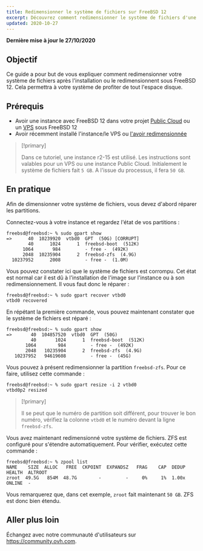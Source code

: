 ```yaml
---
title: Redimensionner le système de fichiers sur FreeBSD 12
excerpt: Découvrez comment redimensionner le système de fichiers d'une instance Public Cloud ou d'un VPS sous FreeBSD 12
updated: 2020-10-27
---
```


**Dernière mise à jour le 27/10/2020**

## Objectif

Ce guide a pour but de vous expliquer comment redimensionner votre système de fichiers après l'installation ou le redimensionnent sous FreeBSD 12. Cela permettra à votre système de profiter de tout l'espace disque.

## Prérequis

 * Avoir une instance avec FreeBSD 12 dans votre projet [Public Cloud](https://www.ovhcloud.com/fr/public-cloud/) ou un [VPS](https://www.ovhcloud.com/fr/vps/) sous FreeBSD 12
 * Avoir récemment installé l'instance/le VPS ou [l'avoir redimensionnée](/pages/platform/public-cloud/resize_of_an_instance)

> [!primary]
>
> Dans ce tutoriel, une instance r2-15 est utilisé. Les instructions sont valables pour un VPS ou une instance Public Cloud. Initialement le système de fichiers fait `5 GB`. A l'issue du processus, il fera `50 GB`.
>

## En pratique

Afin de dimensionner votre système de fichiers, vous devez d'abord réparer les partitions.

Connectez-vous à votre instance et regardez l'état de vos partitions :

```
freebsd@freebsd:~ % sudo gpart show
=>      40  10239920  vtbd0  GPT  (50G) [CORRUPT]
        40      1024      1  freebsd-boot  (512K)
      1064       984         - free -  (492K)
      2048  10235904      2  freebsd-zfs  (4.9G)
  10237952      2008         - free -  (1.0M)
```

Vous pouvez constater ici que le système de fichiers est corrompu. Cet état est normal car il est dû à l'installation de l'image sur l'instance ou à son redimensionnement. Il vous faut donc le réparer :

```
freebsd@freebsd:~ % sudo gpart recover vtbd0
vtbd0 recovered
```

En répétant la première commande, vous pouvez maintenant constater que le système de fichiers est réparé :

```
freebsd@freebsd:~ % sudo gpart show
=>       40  104857520  vtbd0  GPT  (50G)
         40       1024      1  freebsd-boot  (512K)
       1064        984         - free -  (492K)
       2048   10235904      2  freebsd-zfs  (4.9G)
   10237952   94619608         - free -  (45G)
```

Vous pouvez à présent redimensionner la partition `freebsd-zfs`. Pour ce faire, utilisez cette commande :

```
freebsd@freebsd:~ % sudo gpart resize -i 2 vtbd0
vtbd0p2 resized
```

> [!primary]
>
> Il se peut que le numéro de partition soit différent, pour trouver le bon numéro, vérifiez la colonne `vtbd0` et le numéro devant la ligne `freebsd-zfs`.
>

Vous avez maintenant redimensionné votre système de fichiers. ZFS est configuré pour s'étendre automatiquement. Pour vérifier, exécutez cette commande :

```
freebsd@freebsd:~ % zpool list
NAME    SIZE  ALLOC   FREE  CKPOINT  EXPANDSZ   FRAG    CAP  DEDUP  HEALTH  ALTROOT
zroot  49.5G   854M  48.7G        -         -     0%     1%  1.00x  ONLINE  -
```

Vous remarquerez que, dans cet exemple, `zroot` fait maintenant `50 GB`. ZFS est donc bien étendu.

## Aller plus loin

Échangez avec notre communauté d'utilisateurs sur <https://community.ovh.com>.
